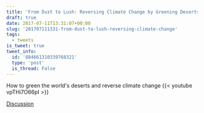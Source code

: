 ```yaml
---
title: 'From Dust to Lush: Reversing Climate Change by Greening Deserts'
draft: true
date: 2017-07-11T13:31:07+00:00
slug: '201707111331-from-dust-to-lush-reversing-climate-change'
tags:
  - tweets
is_tweet: true
tweet_info:
  id: '884661310339768321'
  type: 'post'
  is_thread: False
---
```




How to green the world's deserts and reverse climate change {{< youtube vpTHi7O66pI >}}

[Discussion](https://x.com/sytelus/status/884661310339768321)
